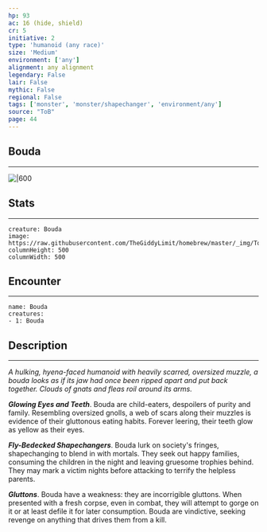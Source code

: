 ```yaml
---
hp: 93
ac: 16 (hide, shield)
cr: 5
initiative: 2
type: 'humanoid (any race)'    
size: 'Medium'
environment: ['any']
alignment: any alignment
legendary: False
lair: False
mythic: False
regional: False
tags: ['monster', 'monster/shapechanger', 'environment/any']
source: "ToB"
page: 44
---
```


## Bouda
---

![|600](https://raw.githubusercontent.com/TheGiddyLimit/homebrew/master/_img/ToB/Bouda.webp)

## Stats
---

```statblock
creature: Bouda
image: https://raw.githubusercontent.com/TheGiddyLimit/homebrew/master/_img/ToB/token/Bouda.png
columnHeight: 500
columnWidth: 500
```

## Encounter
---

```encounter-table
name: Bouda
creatures:
- 1: Bouda
```

## Description
---
_A hulking, hyena-faced humanoid with heavily scarred, oversized muzzle, a bouda looks as if its jaw had once been ripped apart and put back together. Clouds of gnats and fleas roil around its arms._

**_Glowing Eyes and Teeth_**. Bouda are child-eaters, despoilers of purity and family. Resembling oversized gnolls, a web of scars along their muzzles is evidence of their gluttonous eating habits. Forever leering, their teeth glow as yellow as their eyes.

**_Fly-Bedecked Shapechangers_**. Bouda lurk on society's fringes, shapechanging to blend in with mortals. They seek out happy families, consuming the children in the night and leaving gruesome trophies behind. They may mark a victim nights before attacking to terrify the helpless parents.

**_Gluttons_**. Bouda have a weakness: they are incorrigible gluttons. When presented with a fresh corpse, even in combat, they will attempt to gorge on it or at least defile it for later consumption. Bouda are vindictive, seeking revenge on anything that drives them from a kill.






